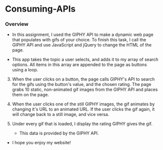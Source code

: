 # Consuming-APIs
### Overview

* In this assignment, I used the GIPHY API to make a dynamic web page that populates with  gifs of your choice. To finish this task, I call the GIPHY API and use JavaScript and jQuery to change the HTML of the page.

* This app takes the topic a user selects, and adds it to my array of search options. All items in this array are appended to the page as buttons using a loop.

3. When the user clicks on a button, the page calls GIPHY's API to search for the gifs using the button's value, and the chosen rating. The page grabs 10 static, non-animated gif images from the GIPHY API and places them on the page.

4. When the user clicks one of the still GIPHY images, the gif animates by changing it's URL to an animated URL. If the user clicks the gif again, it will change back to a still image, and vice versa.

5. Under every gif that is loaded, I display the rating GIPHY gives the gif.
   * This data is provided by the GIPHY API.

* I hope you enjoy my website!